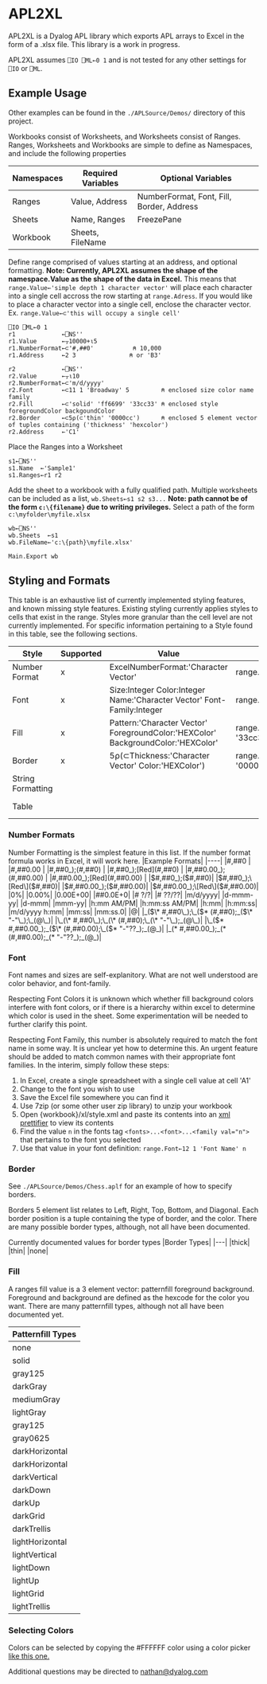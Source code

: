 # APL2XL 
APL2XL is a Dyalog APL library which exports APL arrays to Excel in the form of a .xlsx file. This library is a work in progress. 

APL2XL assumes `⎕IO ⎕ML←0 1` and is not tested for any other settings for `⎕IO` or `⎕ML`.

## Example Usage
Other examples can be found in the `./APLSource/Demos/` directory of this project. 

Workbooks consist of Worksheets, and Worksheets consist of Ranges. Ranges, Worksheets and Workbooks are simple to define as Namespaces, and include the following properties

|Namespaces|Required Variables|Optional Variables|
|---|---|---|
|Ranges|Value, Address|NumberFormat, Font, Fill, Border, Address|
|Sheets|Name, Ranges|FreezePane|
|Workbook|Sheets, FileName||

Define range comprised of values starting at an address, and optional formatting. **Note: Currently, APL2XL assumes the shape of the namespace.Value as the shape of the data in Excel.**  This means that `range.Value←'simple depth 1 character vector'` will place each character into a single cell accross the row starting at `range.Adress`. If you would like to place a character vector into a single cell, enclose the character vector. Ex. `range.Value←⊂'this will occupy a single cell'`
```APL
⎕IO ⎕ML←0 1
r1             ←⎕NS''
r1.Value       ←⍪10000+⍳5
r1.NumberFormat←⊂'#,##0'           ⍝ 10,000
r1.Address     ←2 3               ⍝ or 'B3'

r2             ←⎕NS''
r2.Value       ←⍪⍳10
r2.NumberFormat←⊂'m/d/yyyy'
r2.Font        ←⊂11 1 'Broadway' 5         ⍝ enclosed size color name family
r2.Fill        ←⊂'solid' 'ff6699' '33cc33' ⍝ enclosed style foregroundColor backgoundColor
r2.Border      ←⊂5⍴(⊂'thin' '0000cc')      ⍝ enclosed 5 element vector of tuples containing ('thickness' 'hexcolor')       
r2.Address     ←'C1'
```

Place the Ranges into a Worksheet
```APL
s1←⎕NS''
s1.Name  ←'Sample1'
s1.Ranges←r1 r2
```

Add the sheet to a workbook with a fully qualified path. Multiple worksheets can be included as a list, `wb.Sheets←s1 s2 s3...` **Note: path cannot be of the form `c:\{filename}` due to writing privileges.** Select a path of the form `c:\myfolder\myfile.xlsx`

```APL
wb←⎕NS''
wb.Sheets  ←s1 
wb.FileName←'c:\{path}\myfile.xlsx'

Main.Export wb
```

## Styling and Formats
This table is an exhaustive list of currently implemented styling features, and known missing style features. Existing styling currently applies styles to cells that exist in the range. Styles more granular than the cell level are not currently implemented. For specific information pertaining to a Style found in this table, see the following sections. 

|Style|Supported|Value|Usage|Note|
|---|---|---|---|---|
|Number Format|x|ExcelNumberFormat:'Character Vector'|range.NumberFormat←⊂'m/d/yyyy'||
|Font|x|Size:Integer Color:Integer Name:'Character Vector' Font-Family:Integer|range.Font←⊂11 1 'Broadway' 5||
|Fill|x|Pattern:'Character Vector' ForegroundColor:'HEXColor' BackgroundColor:'HEXColor'|range.Fill←⊂'solid' 'ff6699' '33cc33'||
|Border|x|5⍴(⊂Thickness:'Character Vector' Color:'HEXColor')|range.Border←⊂5⍴('thin' 1)('thick' '0000cc')||
|String Formatting| | | | Not Implemented|
|Table| | | | Not Implemented|

### Number Formats
Number Formatting is the simplest feature in this list. If the number format formula works in Excel, it will work here. 
|Example Formats|
|----|
|#,##0 |
|#,##0.00 |
|#,##0_);(#,##0) |
|#,##0_);\[Red\](#,##0) |
|#,##0.00_);(#,##0.00) |
|#,##0.00_);\[Red\](#,##0.00) |
|$#,##0_);($#,##0)|
|$#,##0_);\[Red\]($#,##0)|
|$#,##0.00_);($#,##0.00)|
|$#,##0.00_);\[Red\]($#,##0.00)|
|0%|
|0.00%|
|0.00E+00|
|##0.0E+0|
|# ?/?|
|# ??/??|
|m/d/yyyy|
|d-mmm-yy|
|d-mmm|
|mmm-yy|
|h:mm AM/PM|
|h:mm:ss AM/PM|
|h:mm|
|h:mm:ss|
|m/d/yyyy h:mm|
|mm:ss|
|mm:ss.0|
|@|
|\_($\* #,##0\_);\_($\* (#,##0);\_($\* "-"\_);\_(@\_)|
|\_(\* #,##0\_);\_(\* (#,##0);\_(\* "-"\_);_(@\_)|
|\_($\* #,##0.00\_);\_($\* (#,##0.00);\_($\* "-"??\_);\_(@\_)|
|\_(\* #,##0.00\_);\_(\* (#,##0.00);\_(\* "-"??_);\_(@\_)|

### Font
Font names and sizes are self-explanitory. What are not well understood are color behavior, and font-family<integer>.

Respecting Font Colors it is unknown which whether fill background colors interfere with font colors, or if there is a hierarchy within excel to determine which color is used in the sheet. Some experimentation will be needed to further clarify this point. 

Respecting Font Family, this number is absolutely required to match the font name in some way. It is unclear yet how to determine this. An urgent feature should be added to match common names with their appropriate font families. In the interim, simply follow these steps:

1. In Excel, create a single spreadsheet with a single cell value at cell 'A1'
2. Change to the font you wish to use
3. Save the Excel file somewhere you can find it
4. Use 7zip (or some other user zip library) to unzip your workbook
5. Open {workbook}/xl/style.xml and paste its contents into an [xml prettifier](https://www.samltool.com/prettyprint.php) to view its contents
6. Find the value `n` in the fonts tag `<fonts>...<font>...<family val="n">` that pertains to the font you selected
7. Use that value in your font definition: `range.Font←12 1 'Font Name' n` 

### Border
See `./APLSource/Demos/Chess.aplf` for an example of how to specify borders. 

Borders 5 element list relates to Left, Right, Top, Bottom, and Diagonal. Each border position is a tuple containing the type of border, and the color. There are many possible border types, although, not all have been documented. 

Currently documented values for border types
|Border Types|
|---|
|thick|
|thin|
|none|


### Fill
A ranges fill value is a 3 element vector: patternfill foreground background. Foreground and background are defined as the hexcode for the color you want. There are many patternfill types, although not all have been documented yet.

|Patternfill Types|
|----|
|none|
|solid|
|gray125|
|darkGray|
|mediumGray|
|lightGray|
|gray125|
|gray0625|
|darkHorizontal|
|darkHorizontal|
|darkVertical|
|darkDown|
|darkUp|
|darkGrid|
|darkTrellis|
|lightHorizontal|
|lightVertical|
|lightDown|
|lightUp|
|lightGrid|
|lightTrellis|




### Selecting Colors
Colors can be selected by copying the #FFFFFF color using a color picker [like this one.](https://www.w3schools.com/colors/colors_picker.asp)


Additional questions may be directed to nathan@dyalog.com